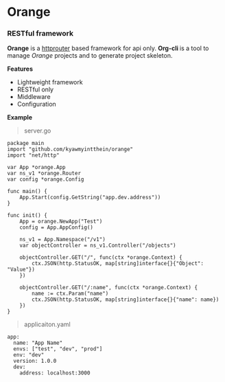 # Orange
### RESTful framework

**Orange** is  a [httprouter](https://github.com/julienschmidt/httprouter) based framework for api only. <strong> Org-cli </strong> is a tool to manage  *Orange*  projects and to generate project skeleton.


**Features**
 - Lightweight framework
 - RESTful only
 - Middleware
 - Configuration
 
**Example**

> server.go

   
    package main
    import "github.com/kyawmyintthein/orange"
    import "net/http"
  
    var App *orange.App
    var ns_v1 *orange.Router
    var config *orange.Config
    
    func main() {
    	App.Start(config.GetString("app.dev.address"))
    }
    
    func init() {
    	App = orange.NewApp("Test")
		config = App.AppConfig()	

    	ns_v1 = App.Namespace("/v1")
    	var objectController = ns_v1.Controller("/objects")
    	
    	objectController.GET("/", func(ctx *orange.Context) {
    		ctx.JSON(http.StatusOK, map[string]interface{}{"Object": "Value"})
    	})
    
    	objectController.GET("/:name", func(ctx *orange.Context) {
    		name := ctx.Param("name")
    		ctx.JSON(http.StatusOK, map[string]interface{}{"name": name})
    	})
    }

> applicaiton.yaml

    app:
      name: "App Name"
      envs: ["test", "dev", "prod"]
      env: "dev"
      version: 1.0.0
      dev: 
        address: localhost:3000
